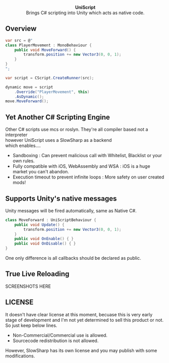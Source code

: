 <p align="center">
<b>UniScript</b><br>
Brings C# scripting into Unity which acts as native code.
</p>

Overview
----
```cs
var src = @"
class PlayerMovement : MonoBehaviour {
    public void MoveForward() {
        transform.position += new Vector3(0, 0, 1);
    }
}
";

var script = CScript.CreateRunner(src);

dynamic move = script
    .Override("PlayerMovement", this)
    .AsDynamic();
move.MoveForward();
```

Yet Another C# Scripting Engine
---
Other C# scripts use mcs or roslyn. They're all compiler based not a interpreter<br>
however UniScript uses a SlowSharp as a backend<br>
which enables....
* Sandboxing : Can prevent malicious call with Whitelist, Blacklist or your own rules.
* Fully compatible with iOS, WebAssembly and WSA : iOS is a huge market you can't abandon.
* Execution timeout to prevent infinite loops : More safety on user created mods!

Supports Unity's native messages
----
Unity messages will be fired automatically, same as Native C#.
```cs
class MoveForward : UniScriptBehaviour { 
    public void Update() {
        transform.position += new Vector3(0, 0, 1);
    }
    public void OnEnable() { }
    public void OnDisable() { }
}
```
One only difference is all callbacks should be declared as public.

True Live Reloading
----
SCREENSHOTS HERE


LICENSE
----
It doesn't have clear license at this moment, becuase this is very early stage of development and I'm not yet determined to sell this product or not.<br>
So just keep below lines.

* Non-Commercial/Commercial use is allowed.
* Sourcecode redistribution is not allowed.

However, SlowSharp has its own license and you may publish with some modifications.
